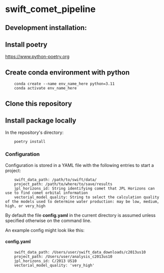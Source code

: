 # swift_comet_pipeline

## Development installation:
## Install poetry
https://www.python-poetry.org

## Create conda environment with python
```
    conda create --name env_name_here python=3.11
    conda activate env_name_here
```

## Clone this repository

## Install package locally
In the repository's directory:
```
    poetry install
```

### Configuration
Configuration is stored in a YAML file with the following entries to start a project:
```
    swift_data_path: /path/to/swift/data/
    project_path: /path/to/where/to/save/results
    jpl_horizons_id: String identifying comet that JPL Horizons can use to find comet orbital information
    vectorial_model_quality: String to select the calculation quality of the models used to determine water production: may be low, medium, high, or very_high
```
By default the file **config.yaml** in the current directory is assumed unless specified otherwise on the command line.

An example config might look like this:
#### config.yaml
```
    swift_data_path: /Users/user/swift_data_downloads/c2013us10
    project_path: /Users/user/analysis_c2013us10
    jpl_horizons_id: C/2013 US10
    vectorial_model_quality: 'very_high'
```
